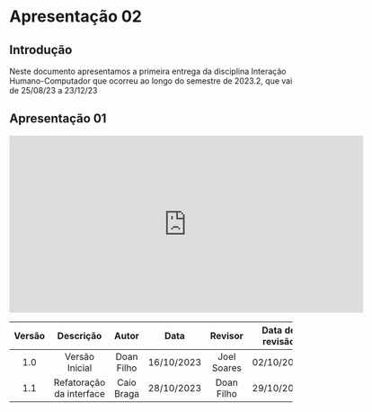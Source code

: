 # **Apresentação 02** 

## Introdução 
Neste documento apresentamos a primeira entrega da disciplina Interação Humano-Computador que ocorreu ao longo do semestre de 2023.2, que vai de 25/08/23 a 23/12/23



## **Apresentação 01**
<iframe width="630" height="315" src="https://www.youtube.com/embed/e6u5WfRGBVM?si=GgwjmSfQJ0lL1nHA" title="YouTube video player" frameborder="0" allow="accelerometer; autoplay; clipboard-write; encrypted-media; gyroscope; picture-in-picture; web-share" allowfullscreen></iframe>


| Versão |          Descrição              |     Autor      |      Data      |   Revisor     |    Data de revisão    |  
|:------:|:-------------------------------:|:--------------:|:--------------:|:-------------:|:---------------------:|
|  1.0   | Versão Inicial|   Doan Filho  |   16/10/2023   | Joel Soares |  02/10/2023  |
| 1.1    | Refatoração da interface  | Caio Braga | 28/10/2023 | Doan Filho  | 29/10/2023 |
